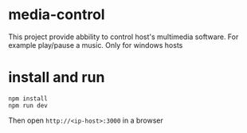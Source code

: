 # media-control
This project provide abbility to control host's multimedia software. For example play/pause a music.
Only for windows hosts

# install and run
```
npm install
npm run dev
```

Then open `http://<ip-host>:3000` in a browser
